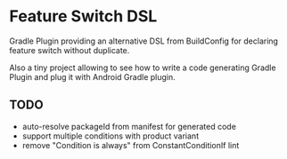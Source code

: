 # Feature Switch DSL

Gradle Plugin providing an alternative DSL from BuildConfig
for declaring feature switch without duplicate.

Also a tiny project allowing to see how to write a code generating Gradle Plugin
and plug it with Android Gradle plugin.

## TODO

- auto-resolve packageId from manifest for generated code
- support multiple conditions with product variant
- remove "Condition is always" from ConstantConditionIf lint
